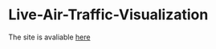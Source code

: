 # Live-Air-Traffic-Visualization
The site is avaliable [here](https://live-air-traffic.netlify.app/)
